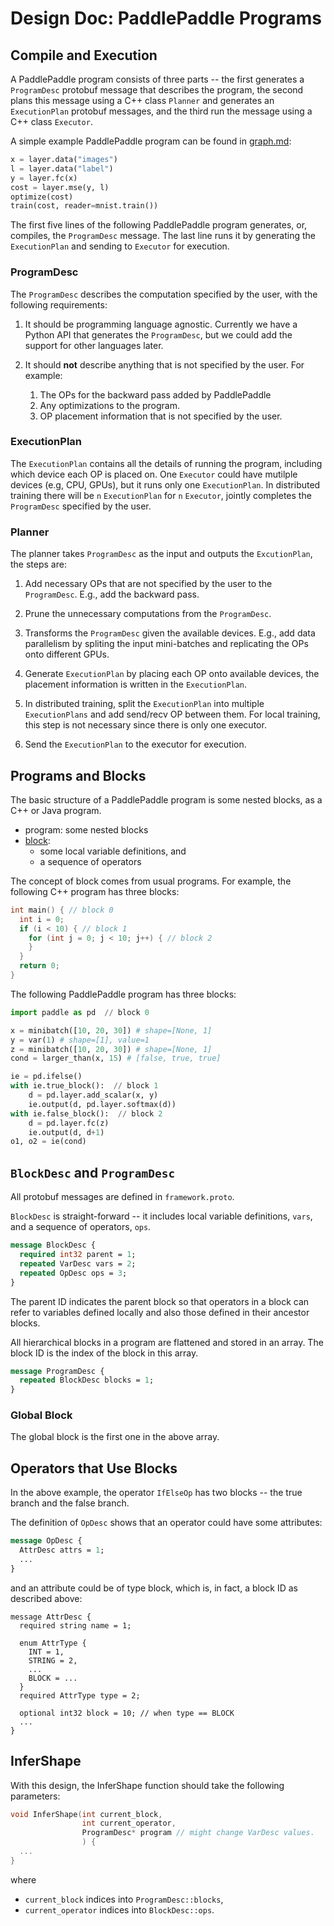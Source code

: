 # Design Doc: PaddlePaddle Programs

## Compile and Execution

A PaddlePaddle program consists of three parts -- the first generates a `ProgramDesc` protobuf message that describes the program, the second plans this message using a C++ class `Planner` and generates an `ExecutionPlan` protobuf messages, and the third run the message using a C++ class `Executor`.

A simple example PaddlePaddle program can be found in [graph.md](./graph.md):

```python
x = layer.data("images")
l = layer.data("label")
y = layer.fc(x)
cost = layer.mse(y, l)
optimize(cost)
train(cost, reader=mnist.train())
```

The first five lines of the following PaddlePaddle program generates,
or, compiles, the `ProgramDesc` message. The last line runs it by
generating the `ExecutionPlan` and sending to `Executor` for
execution.


<!-- The message will be the same regardless which devices the program runs -->
<!-- on: CPU/single GPU/multiple GPU/multiple nodes. The `Planner` will -->
<!-- take the `ProgramDesc` and the device information as the input, and -->
<!-- outputs one `ExecutionPlan` per `Executor`. The `ExecutionPlan` will -->
<!-- be different if the devices are different. -->

### ProgramDesc

The `ProgramDesc` describes the computation specified by the user, with
the following requirements:

1. It should be programming language agnostic. Currently we have a
Python API that generates the `ProgramDesc`, but we could add the
support for other languages later.

1. It should **not** describe anything that is not specified by the
   user. For example:
   1. The OPs for the backward pass added by PaddlePaddle
   1. Any optimizations to the program.
   1. OP placement information that is not specified by the user.


### ExecutionPlan

The `ExecutionPlan` contains all the details of running the program,
including which device each OP is placed on. One `Executor` could have
mutilple devices (e.g, CPU, GPUs), but it runs only one
`ExecutionPlan`. In distributed training there will be `n`
`ExecutionPlan` for `n` `Executor`, jointly completes the
`ProgramDesc` specified by the user.


### Planner

The planner takes `ProgramDesc` as the input and outputs the
`ExcutionPlan`, the steps are:

1. Add necessary OPs that are not specified by the user to the
   `ProgramDesc`. E.g., add the backward pass.

1. Prune the unnecessary computations from the `ProgramDesc`.

1. Transforms the `ProgramDesc` given the available devices. E.g., add
   data parallelism by spliting the input mini-batches and replicating
   the OPs onto different GPUs.

1. Generate `ExecutionPlan` by placing each OP onto available devices,
   the placement information is written in the `ExecutionPlan`.

1. In distributed training, split the `ExecutionPlan` into multiple
   `ExecutionPlans` and add send/recv OP between them. For local
   training, this step is not necessary since there is only one
   executor.

1. Send the `ExecutionPlan` to the executor for execution.


## Programs and Blocks

The basic structure of a PaddlePaddle program is some nested blocks, as a C++ or Java program.

- program: some nested blocks
- [block](./block.md):
  - some local variable definitions, and
  - a sequence of operators

The concept of block comes from usual programs.  For example, the following C++ program has three blocks:

```c++
int main() { // block 0
  int i = 0;
  if (i < 10) { // block 1
    for (int j = 0; j < 10; j++) { // block 2
    }
  }
  return 0;
}
```

The following PaddlePaddle program has three blocks:

```python
import paddle as pd  // block 0

x = minibatch([10, 20, 30]) # shape=[None, 1]
y = var(1) # shape=[1], value=1
z = minibatch([10, 20, 30]) # shape=[None, 1]
cond = larger_than(x, 15) # [false, true, true]

ie = pd.ifelse()
with ie.true_block():  // block 1
    d = pd.layer.add_scalar(x, y)
    ie.output(d, pd.layer.softmax(d))
with ie.false_block():  // block 2
    d = pd.layer.fc(z)
    ie.output(d, d+1)
o1, o2 = ie(cond)
```

## `BlockDesc` and `ProgramDesc`

All protobuf messages are defined in `framework.proto`.

`BlockDesc` is straight-forward -- it includes local variable definitions, `vars`, and a sequence of operators, `ops`.

```protobuf
message BlockDesc {
  required int32 parent = 1;
  repeated VarDesc vars = 2;
  repeated OpDesc ops = 3;
}
```

The parent ID indicates the parent block so that operators in a block can refer to variables defined locally and also those defined in their ancestor blocks.

All hierarchical blocks in a program are flattened and stored in an array. The block ID is the index of the block in this array.

```protobuf
message ProgramDesc {
  repeated BlockDesc blocks = 1;
}
```


### Global Block

The global block is the first one in the above array.

## Operators that Use Blocks

In the above example, the operator `IfElseOp` has two blocks -- the true branch and the false branch.

The definition of `OpDesc` shows that an operator could have some attributes:

```protobuf
message OpDesc {
  AttrDesc attrs = 1;
  ...
}
```

and an attribute could be of type block, which is, in fact, a block ID as described above:

```
message AttrDesc {
  required string name = 1;

  enum AttrType {
    INT = 1,
    STRING = 2,
    ...
    BLOCK = ...
  }
  required AttrType type = 2;

  optional int32 block = 10; // when type == BLOCK
  ...
}
```

## InferShape

With this design, the InferShape function should take the following parameters:

```c++
void InferShape(int current_block,
                int current_operator,
                ProgramDesc* program // might change VarDesc values.
                ) {
  ...
}
```

where

- `current_block` indices into `ProgramDesc::blocks`,
- `current_operator` indices into `BlockDesc::ops`.
